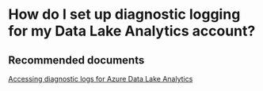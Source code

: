 <properties
	pageTitle="How do I set up diagnostic logging for my Data Lake Analytics account?"
	description="How do I set up diagnostic logging for my Data Lake Analytics account?"
	service="Microsoft.DataLakeAnalytics"
	resource="accounts"
	authors="wmeng-msft"
	displayOrder="7"
	selfHelpType="resource"
	supportTopicIds=""
	resourceTags=""
	productPesIds=""
	cloudEnvironments="public"
	articleId="70aa49a4-c8b0-4a06-91d8-e685d2150fca"
/>

# How do I set up diagnostic logging for my Data Lake Analytics account?

## **Recommended documents**
[Accessing diagnostic logs for Azure Data Lake Analytics](https://azure.microsoft.com/documentation/articles/data-lake-analytics-diagnostic-logs/)
